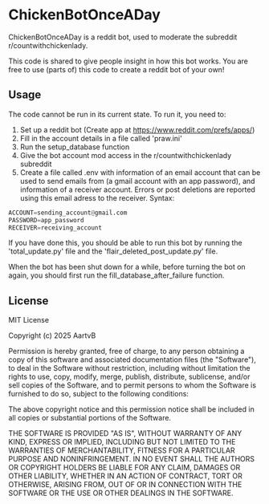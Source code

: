 # ChickenBotOnceADay

ChickenBotOnceADay is a reddit bot, used to moderate the subreddit r/countwithchickenlady.

This code is shared to give people insight in how this bot works. You are free to use (parts of) this code to create a reddit bot of your own!

## Usage

The code cannot be run in its current state. To run it, you need to:

1. Set up a reddit bot (Create app at https://www.reddit.com/prefs/apps/)
2. Fill in the account details in a file called 'praw.ini'
3. Run the setup_database function
4. Give the bot account mod access in the r/countwithchickenlady subreddit
5. Create a file called .env with information of an email account that can be used to send emails from (a gmail account with an app password), and information of a receiver account. Errors or post deletions are reported using this email adress to the receiver. Syntax:

```python
ACCOUNT=sending_account@gmail.com
PASSWORD=app_password
RECEIVER=receiving_account
```

If you have done this, you should be able to run this bot by running the 'total_update.py' file and the 'flair_deleted_post_update.py' file.

When the bot has been shut down for a while, before turning the bot on again, you should first run the fill_database_after_failure function.

## License

MIT License

Copyright (c) 2025 AartvB

Permission is hereby granted, free of charge, to any person obtaining a copy
of this software and associated documentation files (the "Software"), to deal
in the Software without restriction, including without limitation the rights
to use, copy, modify, merge, publish, distribute, sublicense, and/or sell
copies of the Software, and to permit persons to whom the Software is
furnished to do so, subject to the following conditions:

The above copyright notice and this permission notice shall be included in all
copies or substantial portions of the Software.

THE SOFTWARE IS PROVIDED "AS IS", WITHOUT WARRANTY OF ANY KIND, EXPRESS OR
IMPLIED, INCLUDING BUT NOT LIMITED TO THE WARRANTIES OF MERCHANTABILITY,
FITNESS FOR A PARTICULAR PURPOSE AND NONINFRINGEMENT. IN NO EVENT SHALL THE
AUTHORS OR COPYRIGHT HOLDERS BE LIABLE FOR ANY CLAIM, DAMAGES OR OTHER
LIABILITY, WHETHER IN AN ACTION OF CONTRACT, TORT OR OTHERWISE, ARISING FROM,
OUT OF OR IN CONNECTION WITH THE SOFTWARE OR THE USE OR OTHER DEALINGS IN THE
SOFTWARE.
